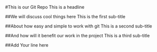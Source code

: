#This is our Git Repo
This is a headline

##We will discuss cool things here
This is the first sub-title

##About how easy and simple to work with git
This is a second sub-title

##And how will it benefit our work in the project
This is a third sub-title

##Add Your line here

